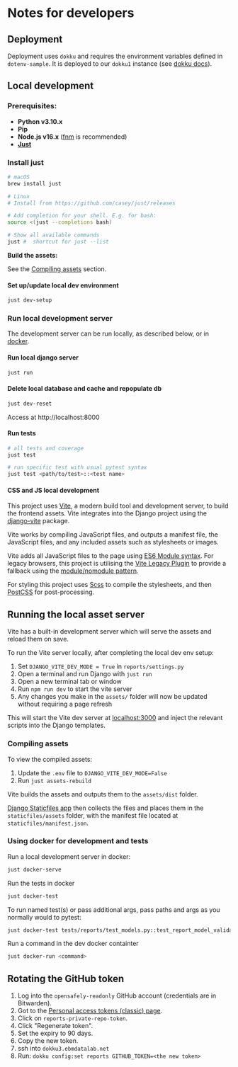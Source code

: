 # Notes for developers

## Deployment

Deployment uses `dokku` and requires the environment variables defined in `dotenv-sample`.
It is deployed to our `dokku1` instance (see [dokku docs](https://bennettinstitute-team-manual.pages.dev/tools-systems/dokku/)).

## Local development

### Prerequisites:

- **Python v3.10.x**
- **Pip**
- **Node.js v16.x** ([fnm](https://github.com/Schniz/fnm#installation) is recommended)
- **[Just](#install-just)**

### Install just

```sh
# macOS
brew install just

# Linux
# Install from https://github.com/casey/just/releases

# Add completion for your shell. E.g. for bash:
source <(just --completions bash)

# Show all available commands
just #  shortcut for just --list
```

**Build the assets:**

See the [Compiling assets](#compiling-assets) section.

#### Set up/update local dev environment

```sh
just dev-setup
```

### Run local development server

The development server can be run locally, as described below, or in [docker](#using-docker-for-development-and-tests).

#### Run local django server

```sh
just run
```

#### Delete local database and cache and repopulate db
```sh
just dev-reset
```

Access at http://localhost:8000


#### Run tests

```sh
# all tests and coverage
just test

# run specific test with usual pytest syntax
just test <path/to/test>::<test name>
```

#### CSS and JS local development

This project uses [Vite](https://vitejs.dev/), a modern build tool and development server, to build the frontend assets.
Vite integrates into the Django project using the [django-vite](https://github.com/MrBin99/django-vite) package.

Vite works by compiling JavaScript files, and outputs a manifest file, the JavaScript files, and any included assets such as stylesheets or images.

Vite adds all JavaScript files to the page using [ES6 Module syntax](https://caniuse.com/es6-module).
For legacy browsers, this project is utilising the [Vite Legacy Plugin](https://github.com/vitejs/vite/tree/main/packages/plugin-legacy) to provide a fallback using the [module/nomodule pattern](https://philipwalton.com/articles/deploying-es2015-code-in-production-today/).

For styling this project uses [Scss](https://www.npmjs.com/package/sass) to compile the stylesheets, and then [PostCSS](https://github.com/postcss/postcss) for post-processing.

## Running the local asset server

Vite has a built-in development server which will serve the assets and reload them on save.

To run the Vite server locally, after completing the local dev env setup:

1. Set `DJANGO_VITE_DEV_MODE = True` in `reports/settings.py`
2. Open a terminal and run Django with `just run`
3. Open a new terminal tab or window
4. Run `npm run dev` to start the vite server
5. Any changes you make in the `assets/` folder will now be updated without requiring a page refresh

This will start the Vite dev server at [localhost:3000](http://localhost:3000/) and inject the relevant scripts into the Django templates.

### Compiling assets

To view the compiled assets:

1. Update the `.env` file to `DJANGO_VITE_DEV_MODE=False`
2. Run `just assets-rebuild`

Vite builds the assets and outputs them to the `assets/dist` folder.

[Django Staticfiles app](https://docs.djangoproject.com/en/3.2/ref/contrib/staticfiles/) then collects the files and places them in the `staticfiles/assets` folder, with the manifest file located at `staticfiles/manifest.json`.

### Using docker for development and tests

Run a local development server in docker:

```sh
just docker-serve
```

Run the tests in docker
```sh
just docker-test
```

To run named test(s) or pass additional args, pass paths and args as you normally would to pytest:
```sh
just docker-test tests/reports/test_models.py::test_report_model_validation -k some-mark --pdb
```

Run a command in the dev docker containter
```sh
just docker-run <command>
```


## Rotating the GitHub token
1. Log into the `opensafely-readonly` GitHub account (credentials are in Bitwarden).
1. Got to the [Personal access tokens (classic) page](https://github.com/settings/tokens).
1. Click on `reports-private-repo-token`.
1. Click "Regenerate token".
1. Set the expiry to 90 days.
1. Copy the new token.
1. ssh into `dokku3.ebmdatalab.net`
1. Run: `dokku config:set reports GITHUB_TOKEN=<the new token>`
